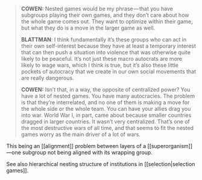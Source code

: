 > **COWEN:** Nested games would be my phrase — that you have subgroups playing their own games, and they don’t care about how the whole game comes out. They want to optimize within their game, but what they do is a move in the larger game as well.  
>   
> **BLATTMAN**: I think fundamentally it’s these groups who can act in their own self-interest because they have at least a temporary interest that can then push a situation into violence that was otherwise quite likely to be peaceful. It’s not just these macro autocrats are more likely to wage wars, which I think is true, but it’s also these little pockets of autocracy that we create in our own social movements that are really dangerous.  
>   
> **COWEN:** Isn’t that, in a way, the opposite of centralized power? You have a lot of nested games. You have many autocracies. The problem is that they’re interrelated, and no one of them is making a move for the whole side or the whole team. You can have your allies drag you into war. World War I, in part, came about because smaller countries dragged in larger countries. It wasn’t very centralized. That’s one of the most destructive wars of all time, and that seems to fit the nested games worry as the main driver of a lot of wars.

This being an [[alignment]] problem between layers of a [[superorganism]]—one subgroup not being aligned with its wrapping group.

See also hierarchical nesting structure of institutions in [[selection|selection games]].